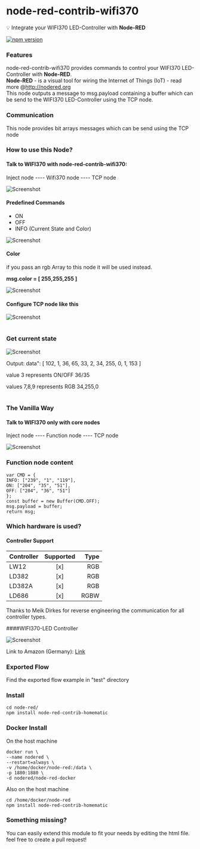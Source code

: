 node-red-contrib-wifi370
===
:bulb: Integrate your WIFI370 LED-Controller with <b>Node-RED</b>

[![npm version](https://badge.fury.io/js/node-red-contrib-wifi370.svg)](http://badge.fury.io/js/node-red-contrib-wifi370)

### Features
node-red-contrib-wifi370 provides commands to control your WIFI370 LED-Controller with <b>Node-RED</b>.<br>
<b>Node-RED</b> - is a visual tool for wiring the Internet of Things (IoT) - read more @http://nodered.org<br>
This node outputs a message to msg.payload containing a buffer which can be send to the WIFI370 LED-Controller using the TCP node.

### Communication

This node provides bit arrays messages which can be send using the TCP node

### How to use this Node?

#### Talk to WIFI370 with node-red-contrib-wifi370:

Inject node ---- Wifi370 node ---- TCP node

![Screenshot](https://dl.dropboxusercontent.com/u/13344648/dev/wifi370-flow.PNG)

#### Predefined Commands

- ON
- OFF
- INFO (Current State and Color)

![Screenshot](https://dl.dropboxusercontent.com/u/13344648/dev/wifi370-commands.PNG)

#### Color

if you pass an rgb Array to this node it will be used instead.

<b>msg.color = [ 255,255,255 ]</b>

![Screenshot](https://dl.dropboxusercontent.com/u/13344648/dev/wifi370-color.PNG)

#### Configure TCP node like this

![Screenshot](https://dl.dropboxusercontent.com/u/13344648/dev/wifi370-tcp-node.PNG)

#

### Get current state

![Screenshot](https://dl.dropboxusercontent.com/u/13344648/dev/wifi370-send-and-receive.PNG)

Output: data": [ 102, 1, 36, 65, 33, 2, 34, 255, 0, 1, 153 ]

value 3 represents ON/OFF 36/35

values 7,8,9 represents RGB 34,255,0

#

### The Vanilla Way

#### Talk to WIFI370 only with core nodes

Inject node ---- Function node ---- TCP node

![Screenshot](https://dl.dropboxusercontent.com/u/13344648/dev/wifi370-vanilla.PNG)

### Function node content

```
var CMD = {
INFO: ["239", "1", "119"],
ON: ["204", "35", "51"],
OFF: ["204", "36", "51"]
};
const buffer = new Buffer(CMD.OFF);
msg.payload = buffer;
return msg;
```

### Which hardware is used?

#### Controller Support
|Controller  | Supported     | Type  |
| ---------- |:-------------:| -----:|
| LW12       | [x]           | RGB   |
| LD382      | [x]           | RGB   |
| LD382A     | [x]           | RGB   |
| LD686      | [x]           | RGBW  |

Thanks to Meik Dirkes for reverse engineering the communication for all controller types.

####WIFI370-LED Controller

![Screenshot](https://dl.dropboxusercontent.com/u/13344648/dev/wifi370img.PNG)

Link to Amazon (Germany): [Link](https://www.amazon.de/dp/B00Q6FKPZI/ref=cm_sw_r_tw_dp_x_HavByb4T01Q88)

### Exported Flow

Find the exported flow example in "test" directory

### Install

```
cd node-red/
npm install node-red-contrib-homematic
```

### Docker Install

On the host machine

```
docker run \
--name nodered \
--restart=always \
-v /home/docker/node-red:/data \
-p 1880:1880 \
-d nodered/node-red-docker
```

Also on the host machine

```
cd /home/docker/node-red
npm install node-red-contrib-homematic
```

### Something missing?

You can easily extend this module to fit your needs by editing the html file.
feel free to create a pull request!